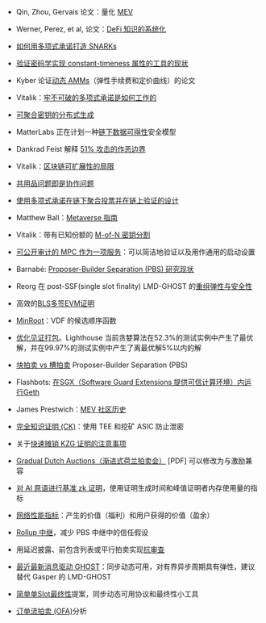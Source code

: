 - Qin, Zhou, Gervais 论文：量化 [MEV](https://arxiv.org/pdf/2101.05511.pdf)
- Werner, Perez, et al, 论文：[DeFi 知识的系统化](https://arxiv.org/abs/2101.08778)

- [如何用多项式承诺打造 SNARKs](https://vitalik.ca/general/2021/01/26/snarks.html)
- [验证密码学实现 constant-timeness 属性的工具的现状](https://neuromancer.sk/article/26)
- Kyber 论证[动态 AMMs](https://files.kyber.network/DMM-Feb21.pdf)（弹性手续费和定价曲线）的论文
- Vitalik：[牢不可破的多项式承诺是如何工作的](https://twitter.com/VitalikButerin/status/1371844878968176647)

- [可聚合密钥的分布式生成](https://www.benthamsgaze.org/2021/03/24/aggregatable-distributed-key-generation/)
- MatterLabs 正在计划一种[链下数据可得性](https://learnblockchain.cn/article/2405)安全模型
- Dankrad Feist 解释 [51% 攻击的作恶边界](https://dankradfeist.de/ethereum/2021/05/20/what-everyone-gets-wrong-about-51percent-attacks.html)
- Vitalik：[区块链可扩展性的局限](https://vitalik.ca/general/2021/05/23/scaling.html)
- [共用品问题即是协作问题](https://s.mirror.xyz/djByMntM2rQF4tqUISYS2MAO3oCfSWoOZSOpZjsYwaw)
- [使用多项式承诺在链下聚合投票并在链上验证的设计](https://nikeshnazareth.github.io/vote-aggregation/)
- Matthew Ball：[Metaverse 指南](https://www.matthewball.vc/the-metaverse-primer)
- Vitalik：带有已知份额的 [M-of-N 密钥分割](https://ethresear.ch/t/m-of-n-secret-sharing-with-pre-known-shares/10074)
- [可公开审计的 MPC 作为一项服务](https://arxiv.org/abs/2107.04248)：可以简洁地验证以及用作通用的启动设置
- Barnabé: [Proposer-Builder Separation (PBS) 研究现状](https://barnabe.substack.com/p/pbs)
- Reorg 在 post-SSF(single slot finality) LMD-GHOST 的[重组弹性与安全性](https://ethresear.ch/t/reorg-resilience-and-security-in-post-ssf-lmd-ghost/14164)
- 高效的[BLS多签EVM证明](https://geometry.xyz/notebook/Optimized-BLS-multisignatures-on-EVM)
- [MinRoot](https://eprint.iacr.org/2022/1626)：VDF 的候选顺序函数
- [优化见证打包](https://lighthouse-blog.sigmaprime.io/optimising-attestation-packing.html)。Lighthouse 当前贪婪算法在52.3%的测试实例中产生了最优解，并在99.97%的测试实例中产生了离最优解5%以内的解

- [块拍卖 vs 槽拍卖](https://mirror.xyz/0x03c29504CEcCa30B93FF5774183a1358D41fbeB1/CPYI91s98cp9zKFkanKs_qotYzw09kWvouaAa9GXBrQ) Proposer-Builder Separation (PBS)
- Flashbots: [在SGX（Software Guard Extensions 提供可信计算环境）内运行Geth](https://writings.flashbots.net/geth-inside-sgx/)
- James Prestwich：[MEV 社区历史](https://medium.com/@Prestwich/mev-c417d9a5eb3d)
- [完全知识证明 (CK)](https://medium.com/initc3org/complete-knowledge-eecdda172a81)：使用 TEE 和挖矿 ASIC 防止泄密
- 关于[快速摊销 KZG 证明的注意事项](https://eprint.iacr.org/2023/033)
- [Gradual Dutch Auctions（渐进式荷兰拍卖会）](https://people.eecs.berkeley.edu/~ksk/files/GDA.pdf) [PDF] 可以修改为与激励兼容
- [对 AI 原语进行基准 zk 证明](https://medium.com/@ModulusLabs/chapter-5-the-cost-of-intelligence-da26dbf93307)，使用证明生成时间和峰值证明者内存使用量的指标 
- [网络性能指标](https://ethresear.ch/t/approximating-user-welfare-and-surplus-with-transaction-data/14766)：产生的价值（福利）和用户获得的价值（盈余）
- [Rollup 中继](https://hackmd.io/@echno/rollup-relay)，减少 PBS 中继中的信任假设
- 用延迟披露、前包含列表或平行拍卖实现[抗审查](https://iyusufali.xyz/writings/inclusion-lists)
- [最近最新消息驱动 GHOST](https://twitter.com/luca_zanolini/status/1628702750392344577)：同步动态可用，对有界异步周期具有弹性，建议替代 Gasper 的 LMD-GHOST
- [简单单Slot最终性](https://ethresear.ch/t/a-simple-single-slot-finality-protocol/14920)提案，同步动态可用协议和最终性小工具
- [订单流拍卖 (OFA)](https://frontier.tech/the-orderflow-auction-design-space)分析